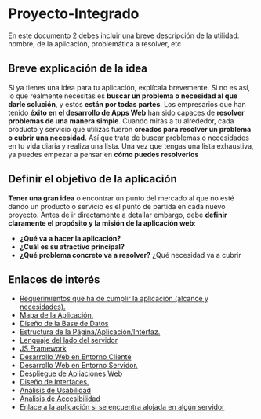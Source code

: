 
# Proyecto-Integrado
En este documento 2 debes incluir una breve descripción de la utilidad: nombre, de la aplicación, problemática a resolver, etc
## Breve explicación de la idea
Si ya tienes una idea para tu aplicación, explícala brevemente. Si no es así, lo que realmente necesitas es **buscar un problema o necesidad al que darle solución**, y estos **están por todas partes**. Los empresarios que han tenido **éxito en el desarrollo de Apps Web** han sido capaces de **resolver problemas de una manera simple**. Cuando miras a tu alrededor, cada producto y servicio que utilizas fueron **creados para resolver un problema o cubrir una necesidad**. Así que trata de buscar problemas o necesidades en tu vida diaria y realiza una lista. Una vez que tengas una lista exhaustiva, ya puedes empezar a pensar en **cómo puedes resolverlos**
## Definir el objetivo de la aplicación
**Tener una gran idea** o encontrar un punto del mercado al que no esté dando un producto o servicio es el punto de partida en cada nuevo proyecto. Antes de ir directamente a detallar embargo, debe **definir claramente el propósito y la misión de la aplicación web**:

- **¿Qué va a hacer la aplicación?**
- **¿Cuál es su atractivo principal?** 
- **¿Qué problema concreto va a resolver?** ¿Qué necesidad va a cubrir
## Enlaces de interés
-  [Requerimientos que ha de cumplir la aplicación (alcance y necesidades).
]()
-  [Mapa de la Aplicación.]()
-  [Diseño de la Base de Datos]()
-  [Estructura de la Página/Aplicación/Interfaz.]()
-  [Lenguaje del lado del servidor]()
-  [JS Framework]()
-  [Desarrollo Web en Entorno Cliente]()
-  [Desarrollo Web en Entorno Servidor.]()
-  [Despliegue de Apliaciones Web]()
-  [Diseño de Interfaces.]()
-  [Análisis de Usabilidad]()
-  [Analisis de Accesibilidad]()
-  [Enlace a la aplicación si se encuentra alojada en algún servidor]()


